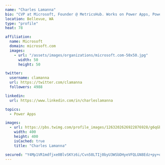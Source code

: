 ```yaml
---
name: "Charles Lamanna"
bio: "CVP at Microsoft, Founder @ MetricsHub. Works on Power Apps, Power Automate, Power Virtual Agent, Common Data Service and Dynamics 365."
location: Bellevue, WA
type: "profile"
heat: 78

affiliation:
  name: Microsoft
  domain: microsoft.com
  images:
    - url: "/assets/images/organizations/microsoft.com-50x50.jpg"
      width: 50
      height: 50

twitter:
  username: clamanna
  url: https://twitter.com/clamanna
  followers: 4988

linkedin:
  url: https://www.linkedin.com/in/charleslamanna

topics:
  - Power Apps

images:
  - url: https://pbs.twimg.com/profile_images/1263202626922876928/g6qGbHZ-_400x400.jpg
    width: 400
    height: 400
    isCached: true
    title: "Charles Lamanna"

secured: "Y4Mp1VR1mdfjxe0BlvSKYz6i/Cvn58LTIj0byU3WSbDHyeVFQLGN8Edz+py+oMt5GZf13IKC+2d7d5GIKq9z6TGd4kZGGRs2Tv6IVyKorAvfEyUnjoPlkApk/sEZ9bNKC/nECQI42jZqwEH6JiLoNWRqBA7nFoebSsV6+//LlW2df6llUldM74WTnvYFcvvcfmKvjF7kIOiVzTA+m/F343YnbRrHksWxqcebkO8x5MYNq71I/ij1jWeUF6WWq1mwY9vAKpmv43cp0x5yfzVEnSfYILq+cF/jkXiuWI3McmwPMAtDbFMKbm7O8y7yUnE3cJChZAj7HFenIA4L5QFieupqitY/D1YDnw42TdRsd6y4A0ZUFJi3W80RPkwknu4hzTr2xnkAQTUTDRePWWIxO7pmGb+nsKXpZU1lxI3HqyM=;3pGm/Au61SqYRYxZoxTOFA=="
---
```



